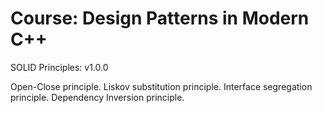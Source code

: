 # Course: Design Patterns in Modern C++


SOLID Principles: v1.0.0

Open-Close principle.
Liskov substitution principle.
Interface segregation principle.
Dependency Inversion principle.
